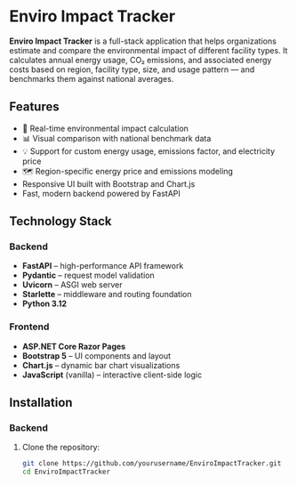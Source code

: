 # Enviro Impact Tracker

**Enviro Impact Tracker** is a full-stack application that helps organizations estimate and compare the environmental impact of different facility types. It calculates annual energy usage, CO₂ emissions, and associated energy costs based on region, facility type, size, and usage pattern — and benchmarks them against national averages.

## Features

- 🔎 Real-time environmental impact calculation
- 📊 Visual comparison with national benchmark data
- 💡 Support for custom energy usage, emissions factor, and electricity price
- 🗺 Region-specific energy price and emissions modeling
- Responsive UI built with Bootstrap and Chart.js
- Fast, modern backend powered by FastAPI

## Technology Stack

### Backend
- **FastAPI** – high-performance API framework
- **Pydantic** – request model validation
- **Uvicorn** – ASGI web server
- **Starlette** – middleware and routing foundation
- **Python 3.12**

### Frontend
- **ASP.NET Core Razor Pages**
- **Bootstrap 5** – UI components and layout
- **Chart.js** – dynamic bar chart visualizations
- **JavaScript** (vanilla) – interactive client-side logic

## Installation

### Backend

1. Clone the repository:
   ```bash
   git clone https://github.com/yourusername/EnviroImpactTracker.git
   cd EnviroImpactTracker
